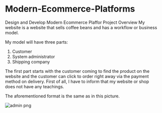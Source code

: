 # Modern-Ecommerce-Platforms
Design and Develop Modern Ecommerce Plaffor
Project Overview
My website is a website that sells coffee beans and has a workflow or business model. 

My model will have three parts: 
1. Customer
2. System administrator
3. Shipping company

The first part starts with the customer coming to find the product on the website and the customer can click to order right away via the payment method on delivery. First of all, I have to inform that my website or shop does not have any teachings.

The aforementioned format is the same as in this picture.

![admin png](img/one.png)

